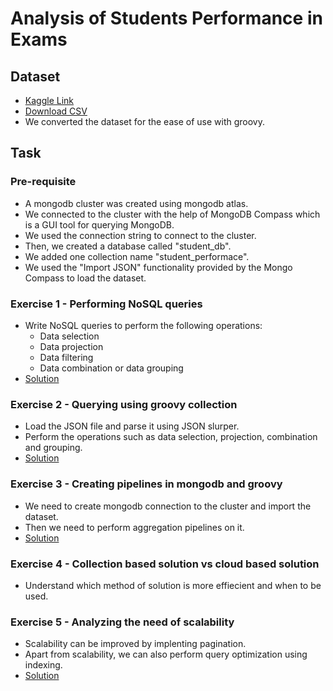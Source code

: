 # Analysis of Students Performance in Exams

## Dataset

- [Kaggle Link](https://www.kaggle.com/datasets/spscientist/students-performance-in-exams)
- [Download CSV](https://github.com/TheParthMaru/agile-cloud-automation-mini-project/blob/main/StudentsPerformance.csv)
- We converted the dataset for the ease of use with groovy.

## Task

### Pre-requisite

- A mongodb cluster was created using mongodb atlas.
- We connected to the cluster with the help of MongoDB Compass which is a GUI tool for querying MongoDB.
- We used the connection string to connect to the cluster.
- Then, we created a database called "student_db".
- We added one collection name "student_performace".
- We used the "Import JSON" functionality provided by the Mongo Compass to load the dataset.

### Exercise 1 - Performing NoSQL queries

- Write NoSQL queries to perform the following operations:
  - Data selection
  - Data projection
  - Data filtering
  - Data combination or data grouping
- [Solution](https://github.com/TheParthMaru/agile-cloud-automation-mini-project/blob/main/exercise_walkthroughs/Exercise%201.pdf)

### Exercise 2 - Querying using groovy collection

- Load the JSON file and parse it using JSON slurper.
- Perform the operations such as data selection, projection, combination and grouping.
- [Solution](https://github.com/TheParthMaru/agile-cloud-automation-mini-project/blob/main/exercise_walkthroughs/Exercise_2.md)

### Exercise 3 - Creating pipelines in mongodb and groovy

- We need to create mongodb connection to the cluster and import the dataset.
- Then we need to perform aggregation pipelines on it.
- [Solution](https://github.com/TheParthMaru/agile-cloud-automation-mini-project/blob/main/exercise_walkthroughs/Exercise_3.md)

### Exercise 4 - Collection based solution vs cloud based solution

- Understand which method of solution is more effiecient and when to be used.

### Exercise 5 - Analyzing the need of scalability

- Scalability can be improved by implenting pagination.
- Apart from scalability, we can also perform query optimization using indexing.
- [Solution](https://github.com/TheParthMaru/agile-cloud-automation-mini-project/blob/main/exercise_walkthroughs/Exercise%205.pdf)
